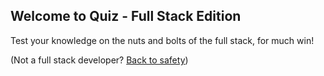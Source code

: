 ## Welcome to Quiz - Full Stack Edition

Test your knowledge on the nuts and bolts of the full stack, for much win! 

(Not a full stack developer? [Back to safety](README.md))
